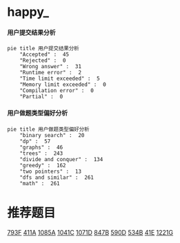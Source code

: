 # happy_

<!-- tabs:start -->



#### **用户提交结果分析**

```mermaid
pie title 用户提交结果分析
    "Accepted" :  45
    "Rejected" :  0
    "Wrong answer" :  31
    "Runtime error" :  2
    "Time limit exceeded" :  5
    "Memory limit exceeded" :  0
    "Compilation error" :  0
    "Partial" :  0
```

#### **用户做题类型偏好分析**

```mermaid
pie title 用户做题类型偏好分析
    "binary search" :  20
    "dp" :  57
    "graphs" :  46
    "trees" :  243
    "divide and conquer" :  134
    "greedy" :  162
    "two pointers" :  13
    "dfs and similar" :  261
    "math" :  261
```



<!-- tabs:end -->
# 推荐题目
[793F](https://codeforces.com/contest/793/problem/F)
[411A](https://codeforces.com/contest/411/problem/A)
[1085A](https://codeforces.com/contest/1085/problem/A)
[1041C](https://codeforces.com/contest/1041/problem/C)
[1071D](https://codeforces.com/contest/1071/problem/D)
[847B](https://codeforces.com/contest/847/problem/B)
[590D](https://codeforces.com/contest/590/problem/D)
[534B](https://codeforces.com/contest/534/problem/B)
[41E](https://codeforces.com/contest/41/problem/E)
[1221G](https://codeforces.com/contest/1221/problem/G)
